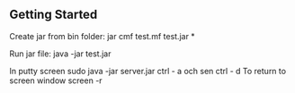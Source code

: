## Getting Started

Create jar from bin folder:
jar cmf test.mf test.jar *

Run jar file:
java -jar test.jar

In putty
screen
sudo java -jar server.jar
ctrl - a och sen ctrl - d
To return to screen window
screen -r